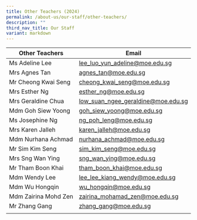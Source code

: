 ```yaml
---
title: Other Teachers (2024)
permalink: /about-us/our-staff/other-teachers/
description: ""
third_nav_title: Our Staff
variant: markdown
---
```

| Other Teachers  | Email  |
|---|---|
| Ms Adeline Lee | [lee_luo_yun_adeline@moe.edu.sg](mailto:lee_luo_yun_adeline@moe.edu.sg) |
| Mrs Agnes Tan | [agnes_tan@moe.edu.sg](mailto:agnes_tan@moe.edu.sg) |
| Mr Cheong Kwai Seng | [cheong_kwai_seng@moe.edu.sg](mailto:cheong_kwai_seng@moe.edu.sg) |
| Mrs Esther Ng | [esther_ng@moe.edu.sg](mailto:esther_ng@moe.edu.sg) |
| Mrs Geraldine Chua | [low_suan_ngee_geraldine@moe.edu.sg](mailto:low_suan_ngee_geraldine@moe.edu.sg) |
| Mdm Goh Siew Yoong | [goh_siew_yoong@moe.edu.sg](mailto:goh_siew_yoong@moe.edu.sg) |
| Ms Josephine Ng | [ng_poh_leng@moe.edu.sg](mailto:ng_poh_leng@moe.edu.sg) |
| Mrs Karen Jalleh | [karen_jalleh@moe.edu.sg](mailto:karen_jalleh@moe.edu.sg) |
| Mdm Nurhana Achmad | [nurhana_achmad@moe.edu.sg](mailto:nurhana_achmad@moe.edu.sg) |
| Mr Sim Kim Seng | [sim_kim_seng@moe.edu.sg](mailto:sim_kim_seng@moe.edu.sg) |
| Mrs Sng Wan Ying | [sng_wan_ying@moe.edu.sg](mailto:sng_wan_ying@moe.edu.sg) |
| Mr Tham Boon Khai | [tham_boon_khai@moe.edu.sg](mailto:tham_boon_khai@moe.edu.sg) |
| Mdm Wendy Lee | [lee_lee_kiang_wendy@moe.edu.sg](mailto:lee_lee_kiang_wendy@moe.edu.sg)  |
| Mdm Wu Hongqin | [wu_hongqin@moe.edu.sg](mailto:wu_hongqin@moe.edu.sg) |
| Mdm Zairina Mohd Zen |[zairina_mohamad_zen@moe.edu.sg](mailto:zairina_mohamad_zen@moe.edu.sg) |
| Mr Zhang Gang | [zhang_gang@moe.edu.sg](mailto:zhang_gang@moe.edu.sg) |
|   |   |